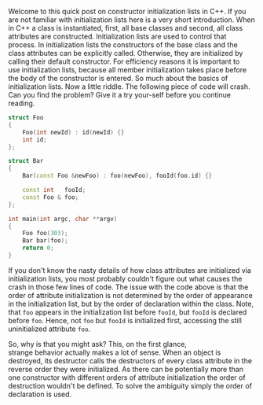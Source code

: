 Welcome to this quick post on constructor initialization lists in C++. If you are not familiar with initialization lists here is a very short introduction. When in C++ a class is instantiated, first, all base classes and second, all class attributes are constructed. Initialization lists are used to control that process. In initialization lists the constructors of the base class and the class attributes can be explicitly called. Otherwise, they are initialized by calling their default constructor. For efficiency reasons it is important to use initialization lists, because all member initialization takes place before the body of the constructor is entered. So much about the basics of initialization lists. Now a little riddle. The following piece of code will crash. Can you find the problem? Give it a try your-self before you continue reading.

``` cpp
struct Foo
{
    Foo(int newId) : id(newId) {}
    int id;
};

struct Bar
{
    Bar(const Foo &newFoo) : foo(newFoo), fooId(foo.id) {}

    const int   fooId;
    const Foo & foo;
};

int main(int argc, char **argv)
{
    Foo foo(303);
    Bar bar(foo);
    return 0;
}
```

If you don't know the nasty details of how class attributes are initialized via initialization lists, you most probably couldn't figure out what causes the crash in those few lines of code. The issue with the code above is that the order of attribute initialization is not determined by the order of appearance in the initialization list, but by the order of declaration within the class. Note, that `foo` appears in the initialization list before `fooId`, but `fooId` is declared before `foo`. Hence, not `foo` but `fooId` is initialized first, accessing the still uninitialized attribute `foo`.

So, why is that you might ask? This, on the first glance, strange behavior actually makes a lot of sense. When an object is destroyed, its destructor calls the destructors of every class attribute in the reverse order they were initialized. As there can be potentially more than one constructor with different orders of attribute initialization the order of destruction wouldn't be defined. To solve the ambiguity simply the order of declaration is used.